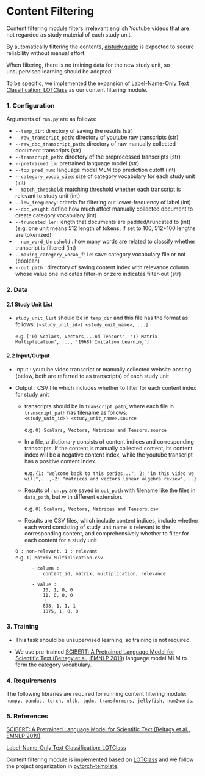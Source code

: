 # Content Filtering

Content filtering module filters irrelevant english Youtube videos that are not regarded as study material of each study unit.

By automatically filtering the contents, [aistudy.guide](aistudy.guide) is expected to secure reliability without manual effort. 

When filtering, there is no training data for the new study unit, so unsupervised learning should be adopted.

To be specific, we implemented the expansion of [Label-Name-Only Text Classification: LOTClass](https://aclanthology.org/2020.emnlp-main.724.pdf) as our content filtering module.

### 1. Configuration

Arguments of `run.py` are as follows:

- `--temp_dir`: directory of saving the results (str)
- `--raw_transcript_path`: directory of youtube raw transcripts (str)
- `--raw_doc_transcript_path`: directory of raw manually collected document transcripts (str)
- `--transcript_path`: directory of the preprocessed transcripts (str)
- `--pretrained_lm`: pretrained language model (str)
- `--top_pred_num`: language model MLM top prediction cutoff (int)
- `--category_vocab_size`: size of category vocabulary for each study unit (int)
- `--match_threshold`: matching threshold whether each transcript is relevant to study unit (int)
- `--low_frequency`: criteria for filtering out lower-frequency of label (int)
- `--doc_weight`: define how much affect manually collected document to create category vocabulary (int)
- `--truncated_len`: length that documents are padded/truncated to (int) (e.g. one unit means 512 length of tokens; if set to 100, 512*100 lengths are tokenized)
- `--num_word_threshold` : how many words are related to classify whether transcript is filtered (int)
- `--making_category_vocab_file`: save category vocabulary file or not (boolean)
- `--out_path` : directory of saving content index with relevance column whose value one indicates filter-in or zero indicates filter-out (str)

### 2. Data

#### 2.1 Study Unit List

- `study_unit_list` should be in `temp_dir` and this file has the format as follows:
`[<study_unit_id>) <study_unit_name>, ...]`

    e.g. `['0) Scalars, Vectors,...nd Tensors', '1) Matrix Multiplication', ..., '1968) Imitation Learning']`

#### 2.2 Input/Output

- Input : youtube video transcript or manually collected website posting (below, both are referred to as transcripts) of each study unit

- Output : CSV file which includes whether to filter for each content index for study unit


    - transcripts should be in `transcript_path`, where each file in `transcript_path` has filename as follows:  
    `<study_unit_id>) <study_unit_name>.source`
        
        e.g. `0) Scalars, Vectors, Matrices and Tensors.source`

    - In a file, a dictionary consists of content indices and corresponding transcripts. If the content is manually collected content, its content index will be a negative content index, while the youtube transcript has a positive content index.
        
        e.g. `{1: "welcome back to this series...", 2: "in this video we will",...,-2: "matrices and vectors linear algebra review",...}`

    - Results of `run.py` are saved in `out_path` with filename like the files in `data_path`, but with different extension.
        
        e.g. `0) Scalars, Vectors, Matrices and Tensors.csv`

    - Results are CSV files, which include content indices, include whether each word consisting of study unit name is relevant to the corresponding content, and comprehensively whether to filter for each content for a study unit.

    `0 : non-relevant, 1 : relevant`  
        e.g. `1) Matrix Multiplication.csv`  

            - column :  
                content_id, matrix, multiplication, relevance  

            - value :  
                10, 1, 0, 0  
                11, 0, 0, 0  
                ⋮  
                898, 1, 1, 1  
                1075, 1, 0, 0   

### 3. Training

- This task should be unsupervised learning, so training is not required.

- We use pre-trained [SCIBERT: A Pretrained Language Model for Scientific Text (Beltagy et al., EMNLP 2019)](https://aclanthology.org/D19-1371.pdf) language model MLM to form the category vocabulary.  

### 4. Requirements

The following libraries are required for running content filtering module: `numpy, pandas, torch, nltk, tqdm, transformers, jellyfish, num2words`.

### 5. References

[SCIBERT: A Pretrained Language Model for Scientific Text (Beltagy et al., EMNLP 2019)](https://aclanthology.org/D19-1371.pdf)

[Label-Name-Only Text Classification: LOTClass](https://aclanthology.org/2020.emnlp-main.724.pdf)

Content filtering module is implemented based on [LOTClass](https://github.com/yumeng5/LOTClass) and we follow the project organization in [pytorch-template](https://github.com/victoresque/pytorch-template).